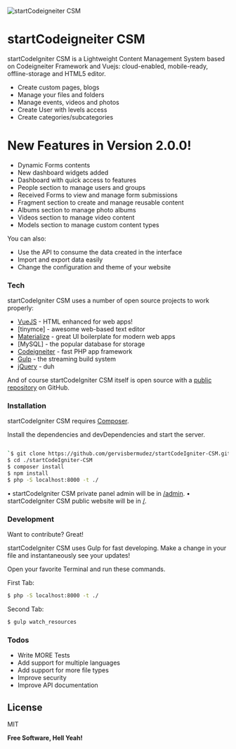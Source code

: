 ![startCodeigneiter CSM](https://repository-images.githubusercontent.com/233129678/7ad83200-f12e-11ea-8538-ab49ede15585)

# startCodeigneiter CSM

startCodeIgniter CSM is a Lightweight Content Management System based on Codeigneiter Framework and Vuejs: cloud-enabled, mobile-ready, offline-storage and HTML5 editor.

-   Create custom pages, blogs
-   Manage your files and folders
-   Manage events, videos and photos
-   Create User with levels access
-   Create categories/subcategories

# New Features in Version 2.0.0!

-   Dynamic Forms contents
-   New dashboard widgets added
-   Dashboard with quick access to features
-   People section to manage users and groups
-   Received Forms to view and manage form submissions
-   Fragment section to create and manage reusable content
-   Albums section to manage photo albums
-   Videos section to manage video content
-   Models section to manage custom content types

You can also:

-   Use the API to consume the data created in the interface
-   Import and export data easily
-   Change the configuration and theme of your website

### Tech

startCodeIgniter CSM uses a number of open source projects to work properly:

-   [VueJS](https://github.com/vuejs/vue) - HTML enhanced for web apps!
-   [tinymce] - awesome web-based text editor
-   [Materialize] - great UI boilerplate for modern web apps
-   [MySQL] - the popular database for storage
-   [Codeigneiter](https://github.com/bcit-ci/CodeIgniter) - fast PHP app framework
-   [Gulp](https://chat.openai.com/http) - the streaming build system
-   [jQuery](http://jquery.com/) - duh

And of course startCodeIgniter CSM itself is open source with a [public repository](https://github.com/gervisbermudez/startCodeIgniter-CSM) on GitHub.

### Installation

startCodeIgniter CSM requires [Composer](https://getcomposer.org/).

Install the dependencies and devDependencies and start the server.

```sh

`$ git clone https://github.com/gervisbermudez/startCodeIgniter-CSM.git
$ cd ./startCodeIgniter-CSM
$ composer install
$ npm install
$ php -S localhost:8000 -t ./ 
```
• startCodeIgniter CSM private panel admin will be in [/admin](https://localhost:8000/admin/). • startCodeIgniter CSM public website will be in [/](https://localhost:8000/).

### Development

Want to contribute? Great!

startCodeIgniter CSM uses Gulp for fast developing. Make a change in your file and instantaneously see your updates!

Open your favorite Terminal and run these commands.

First Tab:

```sh
$ php -S localhost:8000 -t ./ 
```

Second Tab:

```sh
$ gulp watch_resources
```

### Todos

-  Write MORE Tests
- Add support for multiple languages
- Add support for more file types
- Improve security
- Improve API documentation

## License

MIT

**Free Software, Hell Yeah!**

[//]: # "These are reference links used in the body of this note and get stripped out when the markdown processor does its job. There is no need to format nicely because it shouldn't be seen. Thanks SO - http://stackoverflow.com/questions/4823468/store-comments-in-markdown-syntax"
[startcodeigniter]: https://github.com/gervisbermudez/startCodeIgniter-CSM
[git-repo-url]: https://github.com/gervisbermudez/startCodeIgniter-CSM.git
[df1]: http://daringfireball.net/projects/markdown/
[codeigneiter]: https://github.com/bcit-ci/CodeIgniter
[node.js]: http://nodejs.org
[twitter bootstrap]: http://twitter.github.com/bootstrap/
[jquery]: http://jquery.com
[@tjholowaychuk]: http://twitter.com/tjholowaychuk
[vuejs]: https://github.com/vuejs/vue
[gulp]: http://gulpjs.com
[materialize]: https://github.com/Dogfalo/materialize
